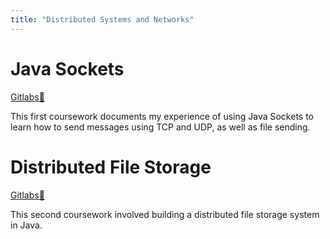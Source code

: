 ```yaml
---
title: "Distributed Systems and Networks"
---
```


# Java Sockets

[Gitlabs🔗](https://git.soton.ac.uk/ik1g19/javanetworkprogramming/-/tree/master)

This first coursework documents my experience of using Java Sockets to learn how to send messages using TCP and UDP, as well as file sending.

# Distributed File Storage

[Gitlabs🔗](https://git.soton.ac.uk/ik1g19/distributed-systems-cw)

This second coursework involved building a distributed file storage system in Java.